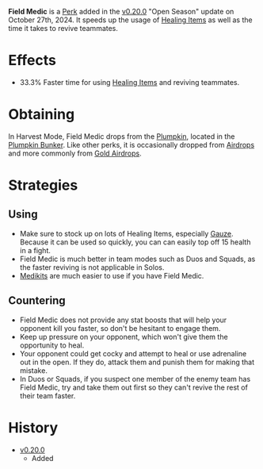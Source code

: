 <Mode />

**Field Medic** is a [Perk](/perks) added in the [v0.20.0](https://github.com/HasangerGames/suroi/releases/tag/v0.20.0) "Open Season" update on October 27th, 2024. It speeds up the usage of [Healing Items](/healing) as well as the time it takes to revive teammates.

# Effects
- 33.3% Faster time for using [Healing Items](/healing) and reviving teammates.

# Obtaining
In Harvest Mode, Field Medic drops from the [Plumpkin](/obstacles/plumpkin), located in the [Plumpkin Bunker](/buildings/plumpkin_bunker_meta). Like other perks, it is occasionally dropped from [Airdrops](/obstacles/airdrops) and more commonly from [Gold Airdrops](/obstacles/gold_airdrop_crate).

# Strategies
## Using
- Make sure to stock up on lots of Healing Items, especially [Gauze](/healing/gauze). Because it can be used so quickly, you can can easily top off 15 health in a fight.
- Field Medic is much better in team modes such as Duos and Squads, as the faster reviving is not applicable in Solos.
- [Medikits](/healing/medikit) are much easier to use if you have Field Medic.

## Countering
- Field Medic does not provide any stat boosts that will help your opponent kill you faster, so don't be hesitant to engage them.
- Keep up pressure on your opponent, which won't give them the opportunity to heal.
- Your opponent could get cocky and attempt to heal or use adrenaline out in the open. If they do, attack them and punish them for making that mistake.
- In Duos or Squads, if you suspect one member of the enemy team has Field Medic, try and take them out first so they can't revive the rest of their team faster.

# History
- [v0.20.0](https://github.com/HasangerGames/suroi/releases/tag/v0.20.0)
  - Added
